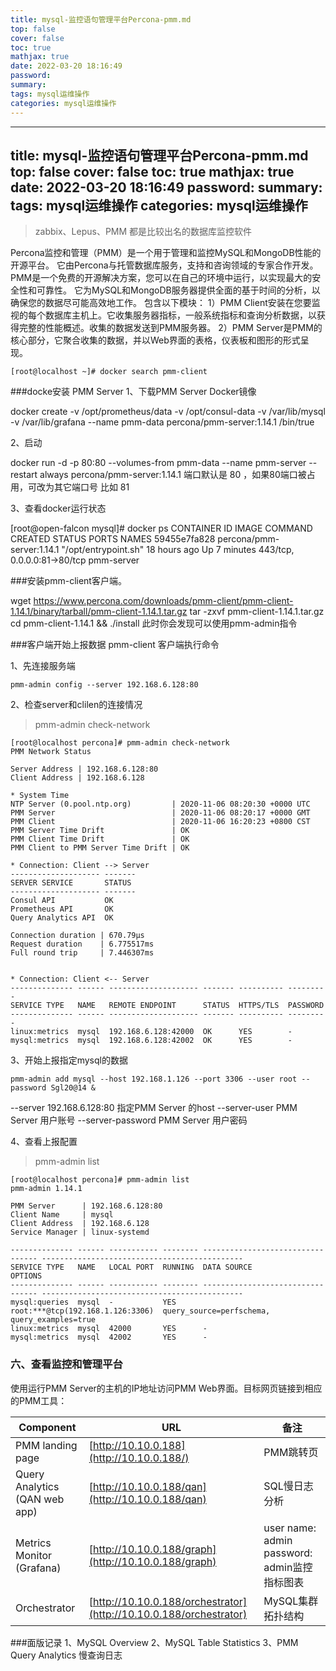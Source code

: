 ```yaml
---
title: mysql-监控语句管理平台Percona-pmm.md
top: false
cover: false
toc: true
mathjax: true
date: 2022-03-20 18:16:49
password:
summary:
tags: mysql运维操作
categories: mysql运维操作
---
```

---
title: mysql-监控语句管理平台Percona-pmm.md
top: false
cover: false
toc: true
mathjax: true
date: 2022-03-20 18:16:49
password:
summary:
tags: mysql运维操作
categories: mysql运维操作
---


> zabbix、Lepus、PMM 都是比较出名的数据库监控软件

Percona监控和管理（PMM）是一个用于管理和监控MySQL和MongoDB性能的开源平台。 它由Percona与托管数据库服务，支持和咨询领域的专家合作开发。 PMM是一个免费的开源解决方案，您可以在自己的环境中运行，以实现最大的安全性和可靠性。 它为MySQL和MongoDB服务器提供全面的基于时间的分析，以确保您的数据尽可能高效地工作。
包含以下模块：
1）PMM Client安装在您要监视的每个数据库主机上。它收集服务器指标，一般系统指标和查询分析数据，以获得完整的性能概述。收集的数据发送到PMM服务器。
2）PMM Server是PMM的核心部分，它聚合收集的数据，并以Web界面的表格，仪表板和图形的形式呈现。



~~~
[root@localhost ~]# docker search pmm-client
~~~


###docke安装 PMM Server 
1、下载PMM Server Docker镜像

docker create -v /opt/prometheus/data -v /opt/consul-data -v /var/lib/mysql -v /var/lib/grafana --name pmm-data percona/pmm-server:1.14.1 /bin/true

2、启动

docker run -d -p 80:80  --volumes-from pmm-data --name pmm-server --restart always percona/pmm-server:1.14.1
端口默认是 80 ，如果80端口被占用，可改为其它端口号   比如 81

3、查看docker运行状态

[root@open-falcon mysql]# docker ps
CONTAINER ID        IMAGE                       COMMAND                  CREATED             STATUS              PORTS                         NAMES
59455e7fa828        percona/pmm-server:1.14.1   "/opt/entrypoint.sh"     18 hours ago        Up 7 minutes        443/tcp, 0.0.0.0:81->80/tcp   pmm-server


###安装pmm-client客户端。

wget https://www.percona.com/downloads/pmm-client/pmm-client-1.14.1/binary/tarball/pmm-client-1.14.1.tar.gz
tar -zxvf pmm-client-1.14.1.tar.gz
cd pmm-client-1.14.1 && ./install
此时你会发现可以使用pmm-admin指令

###客户端开始上报数据
pmm-client 客户端执行命令

1、先连接服务端
~~~
pmm-admin config --server 192.168.6.128:80
~~~

2、检查server和clilen的连接情况

>pmm-admin check-network
~~~
[root@localhost percona]# pmm-admin check-network
PMM Network Status

Server Address | 192.168.6.128:80
Client Address | 192.168.6.128 

* System Time
NTP Server (0.pool.ntp.org)         | 2020-11-06 08:20:30 +0000 UTC
PMM Server                          | 2020-11-06 08:20:17 +0000 GMT
PMM Client                          | 2020-11-06 16:20:23 +0800 CST
PMM Server Time Drift               | OK
PMM Client Time Drift               | OK
PMM Client to PMM Server Time Drift | OK

* Connection: Client --> Server
-------------------- -------      
SERVER SERVICE       STATUS       
-------------------- -------      
Consul API           OK
Prometheus API       OK
Query Analytics API  OK

Connection duration | 670.79µs
Request duration    | 6.775517ms
Full round trip     | 7.446307ms


* Connection: Client <-- Server
-------------- ------ -------------------- ------- ---------- ---------
SERVICE TYPE   NAME   REMOTE ENDPOINT      STATUS  HTTPS/TLS  PASSWORD 
-------------- ------ -------------------- ------- ---------- ---------
linux:metrics  mysql  192.168.6.128:42000  OK      YES        -        
mysql:metrics  mysql  192.168.6.128:42002  OK      YES        -    
~~~


3、开始上报指定mysql的数据
~~~
pmm-admin add mysql --host 192.168.1.126 --port 3306 --user root --password Sgl20@14 &
~~~


--server 192.168.6.128:80 指定PMM Server 的host
--server-user PMM Server 用户账号
--server-password PMM Server 用户密码

4、查看上报配置
>pmm-admin list
~~~
[root@localhost percona]# pmm-admin list
pmm-admin 1.14.1

PMM Server      | 192.168.6.128:80 
Client Name     | mysql
Client Address  | 192.168.6.128 
Service Manager | linux-systemd

-------------- ------ ----------- -------- --------------------------------- ---------------------------------------------
SERVICE TYPE   NAME   LOCAL PORT  RUNNING  DATA SOURCE                       OPTIONS                                      
-------------- ------ ----------- -------- --------------------------------- ---------------------------------------------
mysql:queries  mysql  -           YES      root:***@tcp(192.168.1.126:3306)  query_source=perfschema, query_examples=true 
linux:metrics  mysql  42000       YES      -                                                                              
mysql:metrics  mysql  42002       YES      -    
~~~

###
### 六、查看监控和管理平台

使用运行PMM Server的主机的IP地址访问PMM Web界面。目标网页链接到相应的PMM工具：

| Component | URL | 备注 |
| --- | --- | --- |
| PMM landing page | [http://10.10.0.188](http://10.10.0.188/) | PMM跳转页 |
| Query Analytics (QAN web app) | [http://10.10.0.188/qan](http://10.10.0.188/qan) | SQL慢日志分析 |
| Metrics Monitor (Grafana) | [http://10.10.0.188/graph](http://10.10.0.188/graph) | user name: admin password: admin监控指标图表 |
| Orchestrator | [http://10.10.0.188/orchestrator](http://10.10.0.188/orchestrator) | MySQL集群拓扑结构 |



###面版记录
1、MySQL Overview
2、MySQL Table Statistics
3、PMM Query Analytics 慢查询日志
